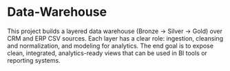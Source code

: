 # Data-Warehouse
This project builds a layered data warehouse (Bronze → Silver → Gold) over CRM and ERP CSV sources. Each layer has a clear role: ingestion, cleansing and normalization, and modeling for analytics. The end goal is to expose clean, integrated, analytics-ready views that can be used in BI tools or reporting systems.
